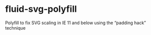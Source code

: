 # fluid-svg-polyfill
Polyfill to fix SVG scaling in IE 11 and below using the “padding hack” technique
